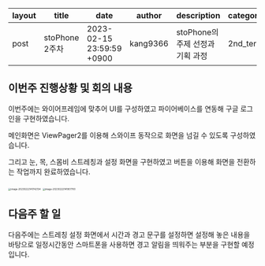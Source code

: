 | layout | title          | date                      | author   | description                      | categories | tags                       |
| ------ | -------------- | ------------------------- | -------- | -------------------------------- | ---------- | -------------------------- |
| post   | stoPhone 2주차 | 2023-02-15 23:59:59 +0900 | kang9366 | stoPhone의 주제 선정과 기획 과정 | 2nd_term   | solution_challengestoPhone |

## 이번주 진행상황 및 회의 내용

이번주에는 와이어프레임에 맞추어 UI를 구성하였고 파이어베이스를 연동해 구글 로그인을 구현하였습니다.

메인화면은 ViewPager2를 이용해 스와이프 동작으로 화면을 넘길 수 있도록 구성하였습니다.

그리고 눈, 목, 스몸비 스트레칭과 설정 화면을 구현하였고 버튼을 이용해 화면을 전환하는 작업까지 완료하였습니다.

<img src="/Users/kangseunggu/Library/Application Support/typora-user-images/image-20230222141742134.png" alt="image-20230222141742134" style="zoom: 33%;" />

<img src="/Users/kangseunggu/Library/Application Support/typora-user-images/image-20230222141907700.png" alt="image-20230222141907700" style="zoom:33%;" />



## 다음주 할 일

다음주에는 스트레칭 설정 화면에서 시간과 경고 문구를 설정하면 설정해 놓은 내용을 바탕으로 일정시간동안 스마트폰을 사용하면 경고 알림을 띄워주는 부분을 구현할 예정입니다.

